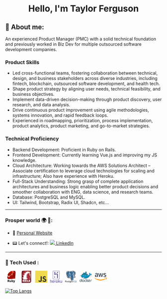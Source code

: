 
  
<h1 align="center">
  Hello, I'm Taylor Ferguson
</h1>

## 🌄 About me: 

An experienced Product Manager (PMC) with a solid technical foundation and previously worked in Biz Dev for multiple outsourced software development companies. 


### Product Skills

- Led cross-functional teams, fostering collaboration between technical, design, and business stakeholders across diverse industries, including fintech, blockchain, outsourced software development, and health tech.
- Shape product strategy by aligning user needs, technical feasibility, and business objectives.
- Implement data-driven decision-making through product discovery, user research, and data analysis.
- Drive continuous product improvement using agile methodologies, systems innovation, and rapid feedback loops.
- Experienced in roadmapping, prioritization, process implementation, product analytics, product marketing, and go-to-market strategies.



### Technical Proficiency

- Backend Development: Proficient in Ruby on Rails.
- Frontend Development: Currently learning Vue.js and improving my JS knowledge. 
- Cloud Architecture: Working towards the AWS Solutions Architect –Associate certification to leverage cloud technologies for scaling and infrastructure; Also have experience with Heroku.
- Full-Stack Understanding: Strong grasp of complete application architectures and business logic enabling better product decisions and smoother collaboration with ENG, data science, and research teams.
- Database: PostgreSQL and MySQL.
- UI: Tailwind, Bootstrap, Radix UI, Shadcn, etc... 


---


### Prosper world 🌍 🖖:



- :ship: [Personal Website](https://www.taylorferguson.xyz/) 

- :pager: Let's connect!: [![](https://i.sstatic.net/gVE0j.png) LinkedIn](https://www.linkedin.com/in/taylor-ferguson-57826660/)




---

### :musical_score: Tech Used :

<div>
  
   <img src="https://github.com/devicons/devicon/blob/master/icons/ruby/ruby-original-wordmark.svg" title="Ruby" alt="Ruby" width="40" height="40"/>&nbsp;
  <img src="https://github.com/devicons/devicon/blob/master/icons/rails/rails-original-wordmark.svg" title="Rails" alt="Rails" width="40" height="40"/>&nbsp;
  <img src="https://github.com/devicons/devicon/blob/master/icons/javascript/javascript-original.svg" title="JavaScript" alt="JavaScript" width="40" height="40"/>&nbsp;
  <img src="https://github.com/devicons/devicon/blob/master/icons/heroku/heroku-original-wordmark.svg" title="Heroku" alt="Heroku" width="40" height="40"/>&nbsp;
  <img src="https://github.com/devicons/devicon/blob/master/icons/postgresql/postgresql-original-wordmark.svg" title="PostgreSQL" alt="PostgreSQL" width="40" height="40"/>&nbsp;
    <img src="https://github.com/devicons/devicon/blob/master/icons/docker/docker-original-wordmark.svg" title="docker" alt="docker" width="40" height="40"/>&nbsp;
    <img src="https://github.com/devicons/devicon/blob/master/icons/amazonwebservices/amazonwebservices-original-wordmark.svg" title="amazonwebservices" alt="amazonwebservices" width="40" height="40"/>&nbsp;
</div>

[![Top Langs](https://github-readme-stats.vercel.app/api/top-langs/?username=taylorjalpha&theme=radical)](https://github.com/anuraghazra/github-readme-stats)
